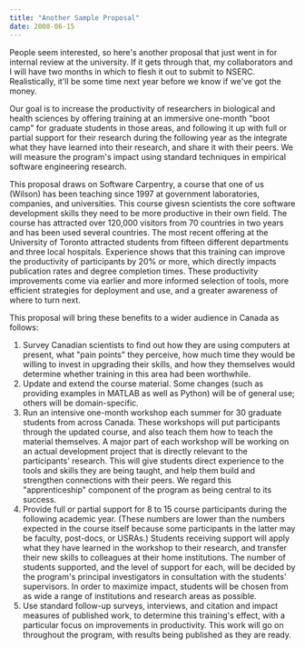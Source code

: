 ```yaml
---
title: "Another Sample Proposal"
date: 2008-06-15
---
```

People seem interested, so here's another proposal that just went in for internal review at the university.  If it gets through that, my collaborators and I will have two months in which to flesh it out to submit to NSERC.  Realistically, it'll be some time next year before we know if we've got the money.

Our goal is to increase the productivity of researchers in biological and health sciences by offering training at an immersive one-month "boot camp" for graduate students in those areas, and following it up with full or partial support for their research during the following year as the integrate what they have learned into their research, and share it with their peers. We will measure the program's impact using standard techniques in empirical software engineering research.

This proposal draws on Software Carpentry, a course that one of us (Wilson) has been teaching since 1997 at government laboratories, companies, and universities. This course givesn scientists the core software development skills they need to be more productive in their own field. The course has attracted over 120,000 visitors from 70 countries in two years and has been used several countries. The most recent offering at the University of Toronto attracted students from fifteen different departments and three local hospitals. Experience shows that this training can improve the productivity of participants by 20% or more, which directly impacts publication rates and degree completion times. These productivity improvements come via earlier and more informed selection of tools, more efficient strategies for deployment and use, and a greater awareness of where to turn next.

This proposal will bring these benefits to a wider audience in Canada as follows:
<ol>
  <li>Survey Canadian scientists to find out how they are using computers at present, what "pain points" they perceive, how much time they would be willing to invest in upgrading their skills, and how they themselves would determine whether training in this area had been worthwhile.</li>
  <li>Update and extend the course material. Some changes (such as providing examples in MATLAB as well as Python) will be of general use; others will be domain-specific.</li>
  <li>Run an intensive one-month workshop each summer for 30 graduate students from across Canada. These workshops will put participants through the updated course, and also teach them how to teach the material themselves. A major part of each workshop will be working on an actual development project that is directly relevant to the participants' research. This will give students direct experience to the tools and skills they are being taught, and help them build and strengthen connections with their peers. We regard this "apprenticeship" component of the program as being central to its success.</li>
  <li>Provide full or partial support for 8 to 15 course participants during the following academic year. (These numbers are lower than the numbers expected in the course itself because some participants in the latter may be faculty, post-docs, or USRAs.)  Students receiving support will apply what they have learned in the workshop to their research, and transfer their new skills to colleagues at their home institutions. The number of students supported, and the level of support for each, will be decided by the program's principal investigators in consultation with the students' supervisors. In order to maximize impact, students will be chosen from as wide a range of institutions and research areas as possible.</li>
  <li>Use standard follow-up surveys, interviews, and citation and impact measures of published work, to determine this training's effect, with a particular focus on improvements in productivity.  This work will go on throughout the program, with results being published as they are ready.</li>
</ol>
